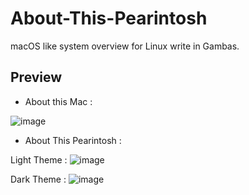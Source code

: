 # About-This-Pearintosh
macOS like system overview for Linux write in Gambas.


## Preview

- About this Mac :

![image](https://user-images.githubusercontent.com/74509560/155301850-a3efa44d-8ba8-4979-b4cd-28451ec0fa3a.png)


- About This Pearintosh :

Light Theme :
![image](https://user-images.githubusercontent.com/74509560/158018538-ef2ee455-a6c8-4463-b029-a1b279e884be.png)


Dark Theme :
![image](https://user-images.githubusercontent.com/74509560/158018577-011254e5-530d-47bf-b1cb-df9d0d2b6b8c.png)


